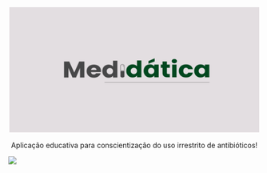 <p align="center">
  <a href="https://www.figma.com/proto/zYRShNDzMZdyc152397BnC/Totem?node-id=214%3A9&starting-point-node-id=214%3A9">
    <img src="img/Medidatica.png" height=250 width=500 alt="Medidática" />
  </a>
</p>

<p align="center">Aplicação educativa para conscientização do uso irrestrito de antibióticos!</p>
<img src="https://img.shields.io/github/license/m-azoubel/medidatica?style=plastic">
